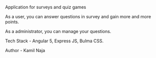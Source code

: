 Application for surveys and quiz games

As a user, you can answer questions in survey and gain more and more points.

As a administrator, you can manage your questions. 

Tech Stack - Angular 5, Express JS, Bulma CSS. 

Author - Kamil Naja 